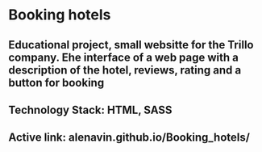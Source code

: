 # Booking hotels

## Educational project, small websitte for the Trillo company. Еhe interface of a web page with a description of the hotel, reviews, rating and a button for booking

## Technology Stack: HTML, SASS

## Active link: alenavin.github.io/Booking_hotels/
